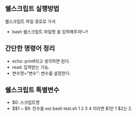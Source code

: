 ## 쉘스크립트 실행방법
쉘스크립트 파일 경로로 가서
- bash 쉘스크립트 파일명
을 입력해주자!~!!


## 간단한 명령어 정리
- echo: printf라고 생각하면 된다.
- read: 입력받는 기능.
- 변수명="변수": 변수를 설정한다.

## 쉘스크립트 특별변수
- $0: 스크립트명
- $$1 ~ $9: 인수들 ex) bash test.sh 1 2 3 4 이라면 $1은 1 $2는 2.